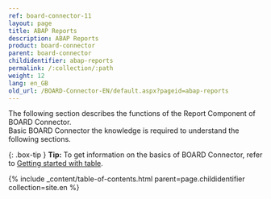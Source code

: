 ```yaml
---
ref: board-connector-11
layout: page
title: ABAP Reports
description: ABAP Reports
product: board-connector
parent: board-connector
childidentifier: abap-reports
permalink: /:collection/:path
weight: 12
lang: en_GB
old_url: /BOARD-Connector-EN/default.aspx?pageid=abap-reports
---
```


The following section describes the functions of the Report Component of BOARD Connector. <br>
Basic BOARD Connector the knowledge is required to understand the following sections. <br>

{: .box-tip }
**Tip:** To get information on the basics of BOARD Connector, refer to [Getting started with table](./getting-started-table). <br>



{% include _content/table-of-contents.html parent=page.childidentifier collection=site.en %}
